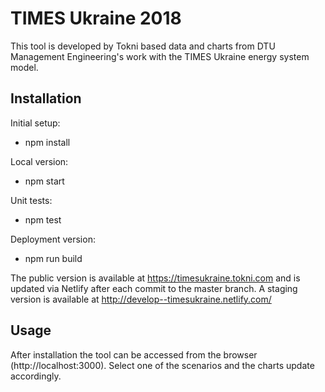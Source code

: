 TIMES Ukraine 2018
============================

This tool is developed by Tokni based data and charts from DTU Management Engineering's work with the TIMES Ukraine energy system model.

## Installation

Initial setup:

- npm install

Local version:

- npm start

Unit tests:

- npm test

Deployment version:

- npm run build

The public version is available at https://timesukraine.tokni.com and is updated via Netlify after each commit to the master branch. A staging version is available at http://develop--timesukraine.netlify.com/

## Usage

After installation the tool can be accessed from the browser (http://localhost:3000). Select one of the scenarios and the charts update accordingly.